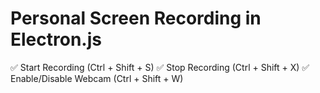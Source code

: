 # Personal Screen Recording in Electron.js

✅ Start Recording (Ctrl + Shift + S)
✅ Stop Recording (Ctrl + Shift + X)
✅ Enable/Disable Webcam (Ctrl + Shift + W)
